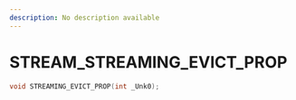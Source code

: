 ```yaml
---
description: No description available 
---
```


# STREAM\_STREAMING_EVICT_PROP

```cpp
void STREAMING_EVICT_PROP(int _Unk0);
```